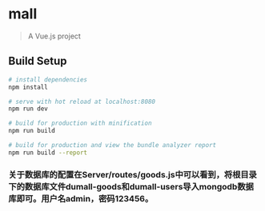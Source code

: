 # mall

> A Vue.js project

## Build Setup

``` bash
# install dependencies
npm install

# serve with hot reload at localhost:8080
npm run dev

# build for production with minification
npm run build

# build for production and view the bundle analyzer report
npm run build --report
```

### 关于数据库的配置在Server/routes/goods.js中可以看到，将根目录下的数据库文件dumall-goods和dumall-users导入mongodb数据库即可。用户名admin，密码123456。
